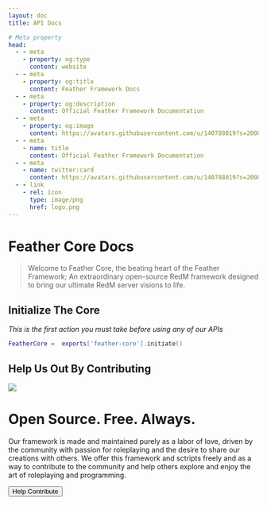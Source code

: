 ```yaml
---
layout: doc
title: API Docs

# Meta property
head:
  - - meta
    - property: og:type
      content: website
  - - meta
    - property: og:title
      content: Feather Framework Docs
  - - meta
    - property: og:description
      content: Official Feather Framework Documentation
  - - meta
    - property: og:image
      content: https://avatars.githubusercontent.com/u/140788019?s=200&v=4
  - - meta
    - name: title
      content: Official Feather Framework Documentation
  - - meta
    - name: twitter:card
      content: https://avatars.githubusercontent.com/u/140788019?s=200&v=4
  - - link
    - rel: icon
      type: image/png
      href: logo.png
---
```


# Feather Core Docs <Badge type="warning" text="alpha" />
> Welcome to Feather Core, the beating heart of the Feather Framework; An extraordinary open-source RedM framework designed to bring our ultimate RedM server visions to life.

## Initialize The Core

_This is the first action you must take before using any of our APIs_

```lua
FeatherCore =  exports['feather-core'].initiate()
```

## Help Us Out By Contributing

<div class="max-w-xl rounded-lg overflow-hidden mx-auto my-20">
  <div class="text-center flex items-center justify-center">
    <div class="max-w-md">
      <img src="/oss.png" class="mx-auto min-w-20 prevent-select"/>
      <h1 class="text-5xl font-bold prevent-select tert-clip">Open Source. Free. Always.</h1>
      <p class="py-6 prevent-select">Our framework is made and maintained purely as a labor of love, driven by the community with passion for roleplaying and the desire to share our creations with others. We offer this framework and sctripts freely and as a way to contribute to the community and help others explore and enjoy the art of roleplaying and programming.</p>
      <button class="bg-primary hover:bg-secondary text-white font-medium py-2 px-4 rounded-full" @click="actionClicked">Help Contribute</button>
    </div>
  </div>
</div>